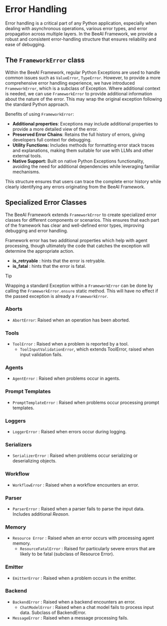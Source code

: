# Error Handling

Error handling is a critical part of any Python application, especially when dealing with asynchronous operations, various error types, and error propagation across multiple layers. In the BeeAI Framework, we provide a robust and consistent error-handling structure that ensures reliability and ease of debugging.

## The `FrameworkError` class

Within the BeeAI Framework, regular Python Exceptions are used to handle common issues such as `ValueError`, `TypeError`. However, to provide a more comprehensive error handling experience, we have introduced `FrameworkError`, which is a subclass of Exception. Where additional context is needed, we can use `FrameworkError` to provide additional information about the nature of the error. This may wrap the original exception following the standard Python approach.


Benefits of using `FrameworkError`:


- **Additional properties**: Exceptions may include additional properties to provide a more detailed view of the error.
- **Preserved Error Chains**: Retains the full history of errors, giving developers full context for debugging.
- **Utility Functions:** Includes methods for formatting error stack traces and explanations, making them suitable for use with LLMs and other external tools.
- **Native Support:** Built on native Python Exceptions functionality, avoiding the need for additional dependencies while leveraging familiar mechanisms.

This structure ensures that users can trace the complete error history while clearly identifying any errors originating from the BeeAI Framework.

## Specialized Error Classes

The BeeAI Framework extends `FrameworkError` to create specialized error classes for different components or scenarios. This ensures that each part of the framework has clear and well-defined error types, improving debugging and error handling.

Framework error has two additional properties which help with agent processing, though ultimately the code that catches the exception will determine the appropriate action.

- **is_retryable** : hints that the error is retryable.
- **is_fatal** : hints that the error is fatal.

> [!TIP]
>
> Wrapping a standard Exception within a `FrameworkError` can be done by calling the `FrameworkError.ensure` static method. This will have no effect if the passed exception is already a `FrameworkError`.

### Aborts

- `AbortError`: Raised when an operation has been aborted.

### Tools

- `ToolError` : Raised when a problem is reported by a tool.
  - `ToolInputValidationError`, which extends ToolError, raised when input validation fails.

### Agents

- `AgentError` : Raised when problems occur in agents.

### Prompt Templates

- `PromptTemplateError` : Raised when problems occur processing prompt templates.

### Loggers

- `LoggerError` : Raised when errors occur during logging.

### Serializers

- `SerializerError` : Raised when problems occur serializing or deserializing objects.

### Workflow

- `WorkflowError` : Raised when a workflow encounters an error.

### Parser

- `ParserError` : Raised when a parser fails to parse the input data. Includes additional *Reason*.

### Memory

- `Resource Error` : Raised when an error occurs with processing agent memory.
  - `ResourceFatalError` : Raised for particularly severe errors that are likely to be fatal (subclass of Resource Error).

### Emitter

- `EmitterError` : Raised when a problem occurs in the emitter.

### Backend

- `BackendError` : Raised when a backend encounters an error.
  - `ChatModelError` : Raised when a chat model fails to process input data. Subclass of BackendError.
- `MessageError` : Raised when a message processing fails.
